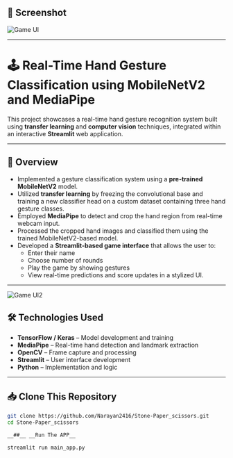 ## 📸 Screenshot

![Game UI](https://private-user-images.githubusercontent.com/186318414/469172831-b513846c-1632-4a6c-9cae-bedcf9e170bb.png?jwt=eyJhbGciOiJIUzI1NiIsInR5cCI6IkpXVCJ9.eyJpc3MiOiJnaXRodWIuY29tIiwiYXVkIjoicmF3LmdpdGh1YnVzZXJjb250ZW50LmNvbSIsImtleSI6ImtleTUiLCJleHAiOjE3NTMxODU4MjUsIm5iZiI6MTc1MzE4NTUyNSwicGF0aCI6Ii8xODYzMTg0MTQvNDY5MTcyODMxLWI1MTM4NDZjLTE2MzItNGE2Yy05Y2FlLWJlZGNmOWUxNzBiYi5wbmc_WC1BbXotQWxnb3JpdGhtPUFXUzQtSE1BQy1TSEEyNTYmWC1BbXotQ3JlZGVudGlhbD1BS0lBVkNPRFlMU0E1M1BRSzRaQSUyRjIwMjUwNzIyJTJGdXMtZWFzdC0xJTJGczMlMkZhd3M0X3JlcXVlc3QmWC1BbXotRGF0ZT0yMDI1MDcyMlQxMTU4NDVaJlgtQW16LUV4cGlyZXM9MzAwJlgtQW16LVNpZ25hdHVyZT03MDQ0OTEyNGM1ZDNlY2E3YjYxNjM3YzM3MWIzNmYxMzM2Zjk3ODUxYjFmYjQwY2I0ZTQ3MDg0ZGRlZDg1MmJiJlgtQW16LVNpZ25lZEhlYWRlcnM9aG9zdCJ9.vAt-erWC-UgWy2NCDnmRurOK7U9Pph5rMbBhFeV3V0U)

---

# 🕹️ Real-Time Hand Gesture Classification using MobileNetV2 and MediaPipe

This project showcases a real-time hand gesture recognition system built using **transfer learning** and **computer vision** techniques, integrated within an interactive **Streamlit** web application.

---

## 🚀 Overview

- Implemented a gesture classification system using a **pre-trained MobileNetV2** model.
- Utilized **transfer learning** by freezing the convolutional base and training a new classifier head on a custom dataset containing three hand gesture classes.
- Employed **MediaPipe** to detect and crop the hand region from real-time webcam input.
- Processed the cropped hand images and classified them using the trained MobileNetV2-based model.
- Developed a **Streamlit-based game interface** that allows the user to:
  - Enter their name
  - Choose number of rounds
  - Play the game by showing gestures
  - View real-time predictions and score updates in a stylized UI.

---
![Game UI2](https://private-user-images.githubusercontent.com/186318414/469175577-82e14aeb-43f5-4b42-b8b8-3e80389ff202.png?jwt=eyJhbGciOiJIUzI1NiIsInR5cCI6IkpXVCJ9.eyJpc3MiOiJnaXRodWIuY29tIiwiYXVkIjoicmF3LmdpdGh1YnVzZXJjb250ZW50LmNvbSIsImtleSI6ImtleTUiLCJleHAiOjE3NTMxODU5ODIsIm5iZiI6MTc1MzE4NTY4MiwicGF0aCI6Ii8xODYzMTg0MTQvNDY5MTc1NTc3LTgyZTE0YWViLTQzZjUtNGI0Mi1iOGI4LTNlODAzODlmZjIwMi5wbmc_WC1BbXotQWxnb3JpdGhtPUFXUzQtSE1BQy1TSEEyNTYmWC1BbXotQ3JlZGVudGlhbD1BS0lBVkNPRFlMU0E1M1BRSzRaQSUyRjIwMjUwNzIyJTJGdXMtZWFzdC0xJTJGczMlMkZhd3M0X3JlcXVlc3QmWC1BbXotRGF0ZT0yMDI1MDcyMlQxMjAxMjJaJlgtQW16LUV4cGlyZXM9MzAwJlgtQW16LVNpZ25hdHVyZT00ZTRkZDE0NjI3YjA2MjhmM2M3ODE3ZWQ3Y2JkYjUxNzY3MjNjZjYxZGMzNmZjNTY0Y2RmZTJhOTRlOTE0OWExJlgtQW16LVNpZ25lZEhlYWRlcnM9aG9zdCJ9.ng02zK9ZEnj1dPxYAEomUx8yPzC0WADJSaXtuNcXfgA)

## 🛠️ Technologies Used

- **TensorFlow / Keras** – Model development and training
- **MediaPipe** – Real-time hand detection and landmark extraction
- **OpenCV** – Frame capture and processing
- **Streamlit** – User interface development
- **Python** – Implementation and logic

---

## 📥 Clone This Repository

```bash
git clone https://github.com/Narayan2416/Stone-Paper_scissors.git
cd Stone-Paper_scissors

__##__ __Run The APP__

streamlit run main_app.py


